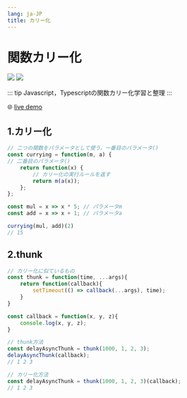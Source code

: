 ```yaml
---
lang: ja-JP
title: カリー化
---
```


# 関数カリー化

![](https://img.shields.io/badge/-Typescript-9ca3af.svg?logo=typescript&style=popout-square)  ![](https://img.shields.io/badge/-Javascript-9ca3af.svg?logo=javascript&style=popout-square)



::: tip
Javascript，Typescriptの関数カリー化学習と整理
:::



🌐 [live demo](https://codepen.io/kensoz/pen/KKaJjpp)



## 1.カリー化

```js
// 二つの関数をパラメータとして使う，一番目のパラメータ()
const currying = function(m, a) {
// 二番目のパラメータ()
    return function(x) {
		// カリー化の実行ルールを返す
        return m(a(x));
    };
};

const mul = x => x * 5; // パラメータm
const add = x => x + 1; // パラメータa

currying(mul, add)(2)
// 15
```



## 2.thunk

```js
// カリー化に似ているもの
const thunk = function(time, ...args){
    return function(callback){
        setTimeout(() => callback(...args), time);
    }
}

const callback = function(x, y, z){
    console.log(x, y, z);
}

// thunk方法
const delayAsyncThunk = thunk(1000, 1, 2, 3);
delayAsyncThunk(callback);
// 1 2 3

// カリー化方法
const delayAsyncThunk = thunk(1000, 1, 2, 3)(callback);
// 1 2 3
```


